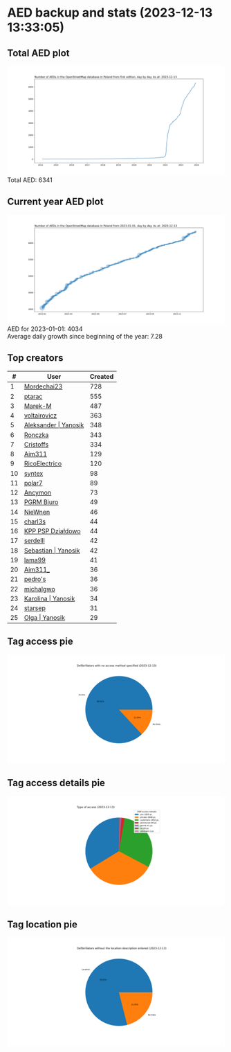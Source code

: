 # AED backup and stats (2023-12-13 13:33:05)


## Total AED plot
![](report_data/total_aed.svg)
Total AED: 6341

## Current year AED plot
![](report_data/current_year_aed.svg)\
AED for 2023-01-01: 4034\
Average daily growth since beginning of the year: 7.28

## Top creators
| # | User | Created |
| ------------- | ------------- | ------------- |
| 1 | [Mordechai23](<https://www.openstreetmap.org/user/Mordechai23>) | 728 |
| 2 | [ptarac](<https://www.openstreetmap.org/user/ptarac>) | 555 |
| 3 | [Marek-M](<https://www.openstreetmap.org/user/Marek-M>) | 487 |
| 4 | [voltairovicz](<https://www.openstreetmap.org/user/voltairovicz>) | 363 |
| 5 | [Aleksander &#124; Yanosik](<https://www.openstreetmap.org/user/Aleksander &#124; Yanosik>) | 348 |
| 6 | [Ronczka](<https://www.openstreetmap.org/user/Ronczka>) | 343 |
| 7 | [Cristoffs](<https://www.openstreetmap.org/user/Cristoffs>) | 334 |
| 8 | [Aim311](<https://www.openstreetmap.org/user/Aim311>) | 129 |
| 9 | [RicoElectrico](<https://www.openstreetmap.org/user/RicoElectrico>) | 120 |
| 10 | [syntex](<https://www.openstreetmap.org/user/syntex>) | 98 |
| 11 | [polar7](<https://www.openstreetmap.org/user/polar7>) | 89 |
| 12 | [Ancymon](<https://www.openstreetmap.org/user/Ancymon>) | 73 |
| 13 | [PGRM Biuro](<https://www.openstreetmap.org/user/PGRM Biuro>) | 49 |
| 14 | [NieWnen](<https://www.openstreetmap.org/user/NieWnen>) | 46 |
| 15 | [charl3s](<https://www.openstreetmap.org/user/charl3s>) | 44 |
| 16 | [KPP PSP Działdowo](<https://www.openstreetmap.org/user/KPP PSP Działdowo>) | 44 |
| 17 | [serdelll](<https://www.openstreetmap.org/user/serdelll>) | 42 |
| 18 | [Sebastian &#124; Yanosik](<https://www.openstreetmap.org/user/Sebastian &#124; Yanosik>) | 42 |
| 19 | [lama99](<https://www.openstreetmap.org/user/lama99>) | 41 |
| 20 | [Aim311_](<https://www.openstreetmap.org/user/Aim311_>) | 36 |
| 21 | [pedro's](<https://www.openstreetmap.org/user/pedro's>) | 36 |
| 22 | [michalgwo](<https://www.openstreetmap.org/user/michalgwo>) | 36 |
| 23 | [Karolina &#124; Yanosik](<https://www.openstreetmap.org/user/Karolina &#124; Yanosik>) | 34 |
| 24 | [starsep](<https://www.openstreetmap.org/user/starsep>) | 31 |
| 25 | [Olga &#124; Yanosik](<https://www.openstreetmap.org/user/Olga &#124; Yanosik>) | 29 |

## Tag access pie
![](report_data/tag_access.svg)

## Tag access details pie
![](report_data/tag_access_details.svg)

## Tag location pie
![](report_data/tag_location.svg)
